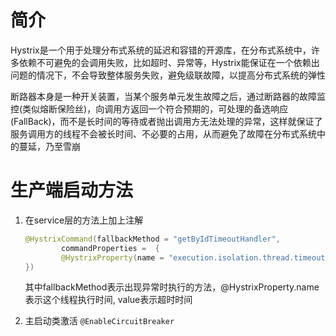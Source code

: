 # 简介

Hystrix是一个用于处理分布式系统的延迟和容错的开源库，在分布式系统中，许多依赖不可避免的会调用失败，比如超时、异常等，Hystrix能保证在一个依赖出问题的情况下，不会导致整体服务失败，避免级联故障，以提高分布式系统的弹性

断路器本身是一种开关装置，当某个服务单元发生故障之后，通过断路器的故障监控(类似熔断保险丝)，向调用方返回一个符合预期的，可处理的备选响应(FallBack)，而不是长时间的等待或者抛出调用方无法处理的异常，这样就保证了服务调用方的线程不会被长时间、不必要的占用，从而避免了故障在分布式系统中的蔓延，乃至雪崩



# 生产端启动方法

1. 在service层的方法上加上注解

   ```java
   @HystrixCommand(fallbackMethod = "getByIdTimeoutHandler",
           commandProperties =  {
           @HystrixProperty(name = "execution.isolation.thread.timeoutInMilliseconds", value = "3000")
   })
   ```

   其中fallbackMethod表示出现异常时执行的方法，@HystrixProperty.name表示这个线程执行时间, value表示超时时间

2. 主启动类激活 `@EnableCircuitBreaker`

